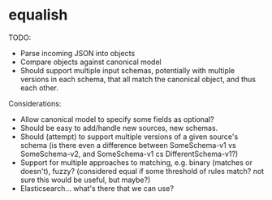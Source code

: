 # equalish

TODO:
* Parse incoming JSON into objects
* Compare objects against canonical model
* Should support multiple input schemas, potentially with multiple versions in each schema, that all match the canonical
 object, and thus each other.

Considerations:
* Allow canonical model to specify some fields as optional?
* Should be easy to add/handle new sources, new schemas.
* Should (attempt) to support multiple versions of a given source's schema (is there even a difference between 
 SomeSchema-v1 vs SomeSchema-v2, and SomeSchema-v1 cs DifferentSchema-v1?)
* Support for multiple approaches to matching, e.g. binary (matches or doesn't), fuzzy? (considered equal if some
 threshold of rules match? not sure this would be useful, but maybe?)
* Elasticsearch... what's there that we can use?
